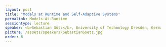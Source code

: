 ```yaml
---
layout: post
title: "Models at Runtime and Self-Adaptive Systems"
permalink: Models-At-Runtime
sessiontype: lecture
speaker: <b>Sebastian Götz</b>, University of Technology Dresden, Germany and <b>Nelly Bencomo</b>, Durham University, UK
picture: /assets/speakers/SebastianGoetz.jpg
order: 6
---
```


